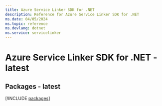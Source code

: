 ```yaml
---
title: Azure Service Linker SDK for .NET
description: Reference for Azure Service Linker SDK for .NET
ms.date: 04/05/2024
ms.topic: reference
ms.devlang: dotnet
ms.service: servicelinker
---
```

# Azure Service Linker SDK for .NET - latest
## Packages - latest
[!INCLUDE [packages](service-linker-index.md)]